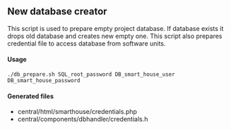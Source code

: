 ## New database creator
This script is used to prepare empty project database. If database exists it drops old database and creates new empty one. This script also prepares credential file to access database from software units.
#### Usage
	./db_prepare.sh SQL_root_password DB_smart_house_user DB_smart_house_password

#### Generated files
- central/html/smarthouse/credentials.php
- central/components/dbhandler/credentials.h